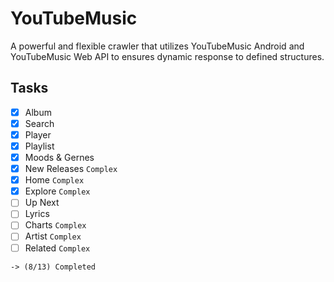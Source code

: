 # YouTubeMusic
A powerful and flexible crawler that utilizes YouTubeMusic Android and YouTubeMusic Web API to ensures dynamic response to defined structures.

## Tasks
- [x] Album
- [x] Search
- [x] Player
- [x] Playlist
- [x] Moods & Gernes
- [x] New Releases   `Complex`
- [x] Home           `Complex`
- [x] Explore        `Complex`
- [ ] Up Next
- [ ] Lyrics
- [ ] Charts         `Complex`
- [ ] Artist         `Complex`
- [ ] Related        `Complex`

`-> (8/13) Completed`
